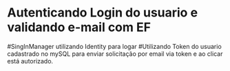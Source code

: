# Autenticando Login do usuario e validando e-mail com EF
#SingInManager utilizando Identity para logar
#Utilizando Token do usuario cadastrado no mySQL para enviar solicitação  por email via token e ao clicar está autorizado.
